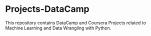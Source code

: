 # Projects-DataCamp
This repository contains DataCamp and Coursera Projects related to Machine Learning and Data Wrangling with Python.
